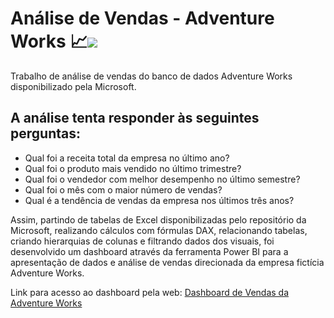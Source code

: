 # Análise de Vendas - Adventure Works 📈<img src="https://img.shields.io/badge/power_bi-F2C811?style=for-the-badge&logo=powerbi&logoColor=black"/>

Trabalho de análise de vendas do banco de dados Adventure Works disponibilizado pela Microsoft.

## A análise tenta responder às seguintes perguntas:

<ul font-style=bold>
  <li>Qual foi a receita total da empresa no último ano?</li>
  <li>Qual foi o produto mais vendido no último trimestre?</li>
  <li>Qual foi o vendedor com melhor desempenho no último semestre?</li>
  <li>Qual foi o mês com o maior número de vendas?</li>
  <li>Qual é a tendência de vendas da empresa nos últimos três anos?</li>
</ul>

<div>
  <p>
    Assim, partindo de tabelas de Excel disponibilizadas pelo repositório da Microsoft, realizando cálculos com fórmulas DAX, relacionando tabelas, criando hierarquias       de colunas e filtrando dados dos visuais, foi desenvolvido um dashboard através da ferramenta Power BI para a apresentação de dados e análise de vendas direcionada       da empresa fictícia Adventure Works. 
  </p>
</div>

<div>
  <p>
    Link para acesso ao dashboard pela web: <a href="https://app.powerbi.com/view?r=eyJrIjoiYTc0ZDhiNjMtNWE5Yy00OTJlLTk3NTQtNDNlMjg3NDA5ZDU5IiwidCI6IjExZGJiZmUyLTg5YjgtNDU0OS1iZTEwLWNlYzM2NGU1OTU1MSIsImMiOjR9" target="blank">Dashboard de Vendas da Adventure Works</a>
  </p>
</div>
